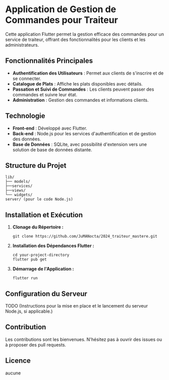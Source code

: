 # Application de Gestion de Commandes pour Traiteur

Cette application Flutter permet la gestion efficace des commandes pour un service de traiteur, offrant des fonctionnalités pour les clients et les administrateurs.

## Fonctionnalités Principales

- **Authentification des Utilisateurs** : Permet aux clients de s'inscrire et de se connecter.
- **Catalogue de Plats** : Affiche les plats disponibles avec détails.
- **Passation et Suivi de Commandes** : Les clients peuvent passer des commandes et suivre leur état.
- **Administration** : Gestion des commandes et informations clients.

## Technologie

- **Front-end** : Développé avec Flutter.
- **Back-end** : Node.js pour les services d'authentification et de gestion des données.
- **Base de Données** : SQLite, avec possibilité d'extension vers une solution de base de données distante.

## Structure du Projet
```
lib/
├── models/
├──services/
├──views/
└── widgets/
server/ (pour le code Node.js)
```

## Installation et Exécution

1. **Clonage du Répertoire :**
    ```
    git clone https://github.com/JuMANocta/2024_traiteur_mastere.git
    ```

2. **Installation des Dépendances Flutter :**
    ```
    cd your-project-directory
    flutter pub get
    ```

3. **Démarrage de l'Application :**
    ```
    flutter run
    ```

## Configuration du Serveur

TODO
(Instructions pour la mise en place et le lancement du serveur Node.js, si applicable.)

## Contribution

Les contributions sont les bienvenues. N'hésitez pas à ouvrir des issues ou à proposer des pull requests.

## Licence

aucune
